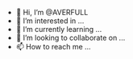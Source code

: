 - 👋 Hi, I’m @AVERFULL
- 👀 I’m interested in ...
- 🌱 I’m currently learning ...
- 💞️ I’m looking to collaborate on ...
- 📫 How to reach me ...

<!---
AVERFULL/AVERFULL is a ✨ special ✨ repository because its `README.md` (this file) appears on your GitHub profile.
You can click the Preview link to take a look at your changes.
--->
